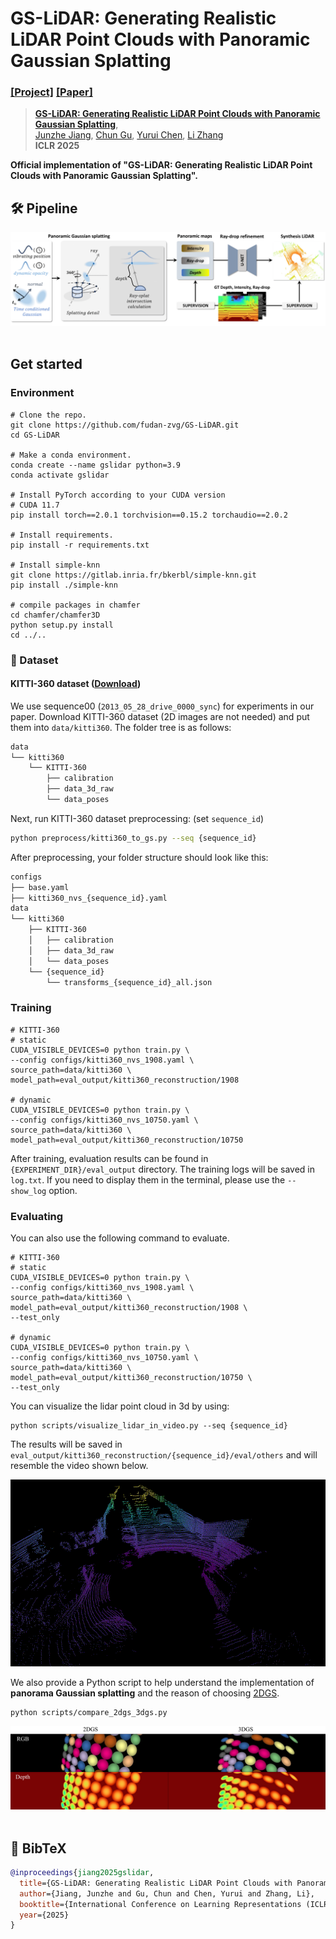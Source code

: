 # GS-LiDAR: Generating Realistic LiDAR Point Clouds with Panoramic Gaussian Splatting

### [[Project]]() [[Paper]](https://arxiv.org/abs/2501.13971) 

> [**GS-LiDAR: Generating Realistic LiDAR Point Clouds with Panoramic Gaussian Splatting**](https://arxiv.org/abs/2501.13971),            
> [Junzhe Jiang](https://scholar.google.com/citations?user=gnDoDP4AAAAJ), [Chun Gu](https://sulvxiangxin.github.io/), [Yurui Chen](https://github.com/fumore), [Li Zhang](https://lzrobots.github.io)       
> **ICLR 2025**

**Official implementation of "GS-LiDAR: Generating Realistic LiDAR Point Clouds with Panoramic Gaussian Splatting".** 

## 🛠️ Pipeline
<div align="center">
  <img src="assets/pipeline.png"/>
</div><br/>

## Get started
### Environment
```
# Clone the repo.
git clone https://github.com/fudan-zvg/GS-LiDAR.git
cd GS-LiDAR

# Make a conda environment.
conda create --name gslidar python=3.9
conda activate gslidar

# Install PyTorch according to your CUDA version
# CUDA 11.7
pip install torch==2.0.1 torchvision==0.15.2 torchaudio==2.0.2

# Install requirements.
pip install -r requirements.txt

# Install simple-knn
git clone https://gitlab.inria.fr/bkerbl/simple-knn.git
pip install ./simple-knn

# compile packages in chamfer
cd chamfer/chamfer3D
python setup.py install
cd ../..
```

### 📁 Dataset
#### KITTI-360 dataset ([Download](https://www.cvlibs.net/datasets/kitti-360/download.php))
We use sequence00 (`2013_05_28_drive_0000_sync`) for experiments in our paper. Download KITTI-360 dataset (2D images are not needed) and put them into `data/kitti360`. The folder tree is as follows:
```bash
data
└── kitti360
    └── KITTI-360
        ├── calibration
        ├── data_3d_raw
        └── data_poses
```

Next, run KITTI-360 dataset preprocessing: (set `sequence_id`)  

```bash
python preprocess/kitti360_to_gs.py --seq {sequence_id}
```

After preprocessing, your folder structure should look like this:  

```bash
configs
├── base.yaml
├── kitti360_nvs_{sequence_id}.yaml
data
└── kitti360
    ├── KITTI-360
    │   ├── calibration
    │   ├── data_3d_raw
    │   └── data_poses
    └── {sequence_id}
        └── transforms_{sequence_id}_all.json
```


### Training
```
# KITTI-360
# static
CUDA_VISIBLE_DEVICES=0 python train.py \
--config configs/kitti360_nvs_1908.yaml \
source_path=data/kitti360 \
model_path=eval_output/kitti360_reconstruction/1908

# dynamic
CUDA_VISIBLE_DEVICES=0 python train.py \
--config configs/kitti360_nvs_10750.yaml \
source_path=data/kitti360 \
model_path=eval_output/kitti360_reconstruction/10750
```

After training, evaluation results can be found in `{EXPERIMENT_DIR}/eval_output` directory.
The training logs will be saved in `log.txt`. If you need to display them in the terminal, please use the `--show_log` option.

### Evaluating
You can also use the following command to evaluate.
```
# KITTI-360
# static
CUDA_VISIBLE_DEVICES=0 python train.py \
--config configs/kitti360_nvs_1908.yaml \
source_path=data/kitti360 \
model_path=eval_output/kitti360_reconstruction/1908 \
--test_only

# dynamic
CUDA_VISIBLE_DEVICES=0 python train.py \
--config configs/kitti360_nvs_10750.yaml \
source_path=data/kitti360 \
model_path=eval_output/kitti360_reconstruction/10750 \
--test_only
```

You can visualize the lidar point cloud in 3d by using:
```
python scripts/visualize_lidar_in_video.py --seq {sequence_id}
```
The results will be saved in `eval_output/kitti360_reconstruction/{sequence_id}/eval/others` and will resemble the video shown below.

![](assets/3d.gif)

We also provide a Python script to help understand the implementation of **panorama Gaussian splatting** and the reason of choosing [2DGS](https://github.com/hbb1/2d-gaussian-splatting).
```
python scripts/compare_2dgs_3dgs.py
```
<div align="center">
  <img src="assets/2dgs_vs_3dgs.png"/>
</div><br/>

## 📜 BibTeX
``` bibtex
@inproceedings{jiang2025gslidar,
  title={GS-LiDAR: Generating Realistic LiDAR Point Clouds with Panoramic Gaussian Splatting},
  author={Jiang, Junzhe and Gu, Chun and Chen, Yurui and Zhang, Li},
  booktitle={International Conference on Learning Representations (ICLR)},
  year={2025}
}
```